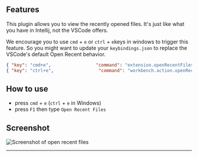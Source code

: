 
## Features
  This plugin allows you to view the recently opened files. It's just like what you have in Intellij, not the VSCode offers.

  We encourage you to use `cmd` + `e` or `ctrl` + `e`keys in windows to trigger this feature. So you might want to update your `keybindings.json` to replace the VSCode's default Open Recent behavior.

  ```json
  { "key": "cmd+e",                 "command": "extension.openRecentFiles" },
  { "key": "ctrl+e",                 "command": "workbench.action.openRecent" }
  ```

## How to use
  * press `cmd` + `e` (`ctrl` + `e` in Windows)
  * press `F1` then type `Open Recent Files`

## Screenshot
![Screenshot of open recent files](https://github.com/wahyd4/vscode-plugin-recent-files/raw/master/demo.gif)


-------------------------------------------------------------------------------------
